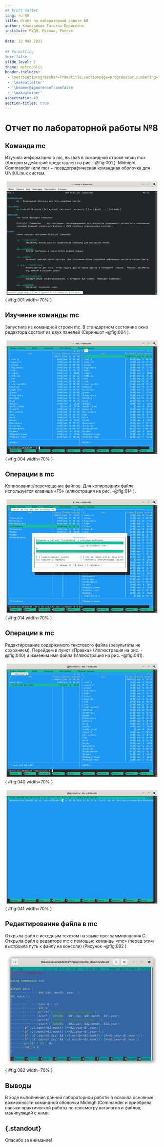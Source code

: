 ```yaml
---
## Front matter
lang: ru-RU
title: Отчёт по лабораторной работе №8
author: Коновалова Татьяна Борисовна
institute: РУДН, Москва, Россия

date: 13 Мая 2021

## Formatting
toc: false
slide_level: 2
theme: metropolis
header-includes: 
 - \metroset{progressbar=frametitle,sectionpage=progressbar,numbering=fraction}
 - '\makeatletter'
 - '\beamer@ignorenonframefalse'
 - '\makeatother'
aspectratio: 43
section-titles: true
---
```


# Отчет по лабораторной работы №8

## Команда mc

Изучила информацию о mc, вызвав в командной строке «man mc» (Алгоритм действий представлен на рис. -@fig:001 ). Midnight Commander (или mc) − псевдографическая командная оболочка для UNIX/Linux систем. 

![Информация о mc](image8P/1.png){ #fig:001 width=70% }

## Изучение команды mc

Запустила из командной строки mc. В стандартном состояние окно редактора состоит из двух панелей (Скриншот -@fig:004 ). 

![Команды mc](image8P/4.png){ #fig:004 width=70% }

## Операции в mc

Копирование/перемещение файлов. Для копирования файла используется клавиша «F5» (иллюстрация на рис. -@fig:014 ).
	
![копировние/перемещение файлов](image8P/14.png){ #fig:014 width=70% }

## Операции в mc

Редактирование содержимого текстового файла (результаты не сохраняем). Перейдем в пункт «Правка» (Иллюстрация на рис. -@fig:040) и изменим имя файла (Иллюстрация на рис. -@fig:041).

![Правка](image8P/40.png){ #fig:040 width=70% }


![Меняем название файла](image8P/41.png){ #fig:041 width=70% }

## Редактирование файла в mc

Открыла файл с исходным текстом на языке программирования С. Открыла файл в редакторе mc с помощью команды «mc» (перед этим выстроила путь к файлу на консоли) (Рисунок -@fig:082 ).

![Текст программы в mc](image8P/82.png){ #fig:082 width=70% }

## Выводы

В ходе выполнения данной лабораторной работы я освоила основные возможности командной оболочки Midnigh tCommander и приобрела навыки практической работы по просмотру каталогов и файлов; манипуляций с ними.

## {.standout}

Спасибо за внимание!
